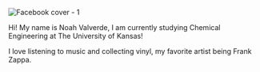 
![Facebook cover - 1](https://github.com/v4real/v4real/assets/76439659/2b2ecc4b-3cc5-4c63-ac09-71cbccd0fc61)

<!--
**v4real/v4real** is a ✨ _special_ ✨ repository because its `README.md` (this file) appears on your GitHub profile.

Here are some ideas to get you started:

- 🔭 I’m currently working on ...
- 🌱 I’m currently learning ...
- 👯 I’m looking to collaborate on ...
- 🤔 I’m looking for help with ...
- 💬 Ask me about ...
- 📫 How to reach me: ...
- 😄 Pronouns: ...
- ⚡ Fun fact: ...
-->
Hi! My name is Noah Valverde, I am currently studying Chemical Engineering at The University of Kansas!

I love listening to music and collecting vinyl, my favorite artist being Frank Zappa.
